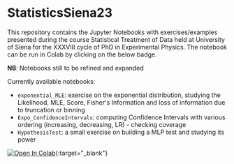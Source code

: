 # StatisticsSiena23

This repository contains the Jupyter Notebooks with exercises/examples presented during the course Statistical Treatment of Data held at University of Siena for the XXXVIII cycle of PhD in Experimental Physics.
The notebook can be run in Colab by clicking on the below badge.

**NB**: Notebooks still to be refined and expanded

Currently available notebooks:
- ```exponential_MLE```: exercise on the exponential distribution, studying the Likelihood, MLE, Score, Fisher's Information and loss of information due to truncation or binning
- ```Expo_ConfidenceIntervals```: computing Confidence Intervals with various ordering (increasing, decreasing, LR) - checking coverage
- ```HypothesisTest```: a small exercise on building a MLP test and studying its power

[![Open In Colab](https://colab.research.google.com/assets/colab-badge.svg)](https://colab.research.google.com/github/f-terzuoli/StatisticsSiena23/blob/main){:target="_blank"}
